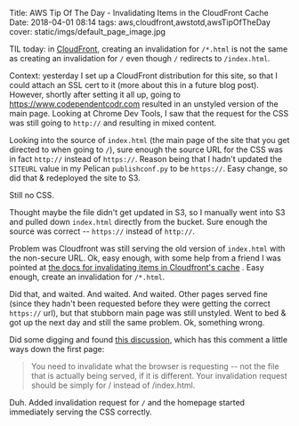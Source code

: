Title: AWS Tip Of The Day - Invalidating Items in the CloudFront Cache
Date: 2018-04-01 08:14
tags: aws,cloudfront,awstotd,awsTipOfTheDay
cover: static/imgs/default_page_image.jpg

TIL today: in [CloudFront](https://aws.amazon.com/cloudfront/), creating an invalidation for `/*.html` is not the same
as creating an invalidation for `/` even though `/` redirects to `/index.html`.

Context: yesterday I set up a CloudFront distribution for this site, so that I could attach an SSL cert to it (more
about this in a future blog post).  However, shortly after setting it all up, going to
<https://www.codependentcodr.com> resulted in an unstyled version of the main page.  Looking at Chrome Dev Tools, I saw
that the request for the CSS was still going to `http://` and resulting in mixed content.

Looking into the source of `index.html` (the main page of the site that you get directed to when going to `/`), sure
enough the source URL for the CSS was in fact `http://` instead of `https://`.  Reason being that I hadn't updated the
`SITEURL` value in my Pelican `publishconf.py` to be `https://`.  Easy change, so did that & redeployed the site to S3.

Still no CSS.

Thought maybe the file didn't get updated in S3, so I manually went into S3 and pulled down `index.html` directly from
the bucket.  Sure enough the source was correct -- `https://` instead of `http://`.

Problem was Cloudfront was still serving the old version of `index.html` with the non-secure URL.  Ok, easy enough,
with some help from a friend I was pointed at
[the docs for invalidating items in Cloudfront's cache](https://docs.aws.amazon.com/AmazonCloudFront/latest/DeveloperGuide/Invalidation.html#invalidating-objects-console)
.  Easy enough, create an invalidation for `/*.html`.

Did that, and waited.  And waited.  And waited.  Other pages served fine (since they hadn't been requested before they
were getting the correct `https://` url), but that stubborn main page was still unstyled.  Went to bed & got up the next
day and still the same problem.  Ok, something wrong.

Did some digging and found [this discussion](https://forums.aws.amazon.com/thread.jspa?threadID=263425), which has this
comment a little ways down the first page:

> You need to invalidate what the browser is requesting -- not the file that is actually being served, if it is
different. Your invalidation request should be simply for / instead of /index.html.

Duh.  Added invalidation request for `/` and the homepage started immediately serving the CSS correctly.
